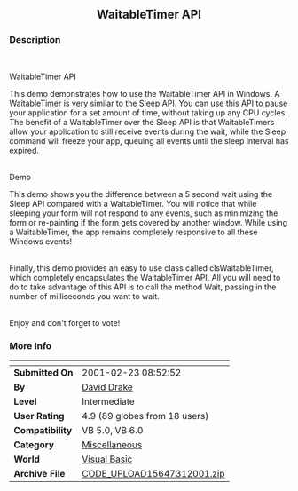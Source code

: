 ﻿<div align="center">

## WaitableTimer API


</div>

### Description

<BR>

WaitableTimer API<BR>

This demo demonstrates how to use the WaitableTimer API in Windows. A WaitableTimer is very similar to the Sleep API. You can use this API to pause your application for a set amount of time, without taking up any CPU cycles. The benefit of a WaitableTimer over the Sleep API is that WaitableTimers allow your application to still receive events during the wait, while the Sleep command will freeze your app, queuing all events until the sleep interval has expired. <BR><BR>

Demo<BR>

This demo shows you the difference between a 5 second wait using the Sleep API compared with a WaitableTimer. You will notice that while sleeping your form will not respond to any events, such as minimizing the form or re-painting if the form gets covered by another window. While using a WaitableTimer, the app remains completely responsive to all these Windows events!<BR><BR>

Finally, this demo provides an easy to use class called clsWaitableTimer, which completely encapsulates the WaitableTimer API. All you will need to do to take advantage of this API is to call the method Wait, passing in the number of milliseconds you want to wait.<BR><BR>

Enjoy and don't forget to vote!
 
### More Info
 


<span>             |<span>
---                |---
**Submitted On**   |2001-02-23 08:52:52
**By**             |[David Drake](https://github.com/Planet-Source-Code/PSCIndex/blob/master/ByAuthor/david-drake.md)
**Level**          |Intermediate
**User Rating**    |4.9 (89 globes from 18 users)
**Compatibility**  |VB 5\.0, VB 6\.0
**Category**       |[Miscellaneous](https://github.com/Planet-Source-Code/PSCIndex/blob/master/ByCategory/miscellaneous__1-1.md)
**World**          |[Visual Basic](https://github.com/Planet-Source-Code/PSCIndex/blob/master/ByWorld/visual-basic.md)
**Archive File**   |[CODE\_UPLOAD15647312001\.zip](https://github.com/Planet-Source-Code/david-drake-waitabletimer-api__1-21420/archive/master.zip)








